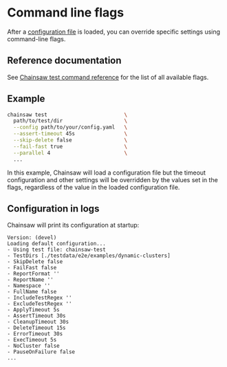 # Command line flags

After a [configuration file](./file.md) is loaded, you can override specific settings using command-line flags.

## Reference documentation

See [Chainsaw test command reference](../commands/chainsaw_test.md#options) for the list of all available flags.

## Example

```bash
chainsaw test                         \
  path/to/test/dir                    \
  --config path/to/your/config.yaml   \
  --assert-timeout 45s                \
  --skip-delete false                 \
  --fail-fast true                    \
  --parallel 4                        \
  ...
```

In this example, Chainsaw will load a configuration file but the timeout configuration and other settings will be overridden by the values set in the flags, regardless of the value in the loaded configuration file.

## Configuration in logs

Chainsaw will print its configuration at startup:

```
Version: (devel)
Loading default configuration...
- Using test file: chainsaw-test
- TestDirs [./testdata/e2e/examples/dynamic-clusters]
- SkipDelete false
- FailFast false
- ReportFormat ''
- ReportName ''
- Namespace ''
- FullName false
- IncludeTestRegex ''
- ExcludeTestRegex ''
- ApplyTimeout 5s
- AssertTimeout 30s
- CleanupTimeout 30s
- DeleteTimeout 15s
- ErrorTimeout 30s
- ExecTimeout 5s
- NoCluster false
- PauseOnFailure false
...
```